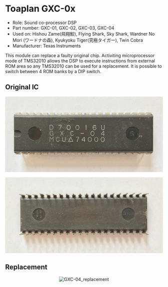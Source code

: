 # Toaplan GXC-0x
* Role: Sound co-processor DSP
* Part number: GXC-01, GXC-02, GXC-03, GXC-04
* Used on: Hishou Zame(飛翔鮫), Flying Shark, Sky Shark, Wardner No Mori (ワードナの森), Kyukyoku Tiger(究極タイガー), Twin Cobra
* Manufacturer: Texas Instruments

This module can replace a faulty original chip. Activiting microprocessor mode of TMS32010 allows the DSP to execute instructions from external ROM area so any TMS32010 can be used for a replacement. It is possible to switch between 4 ROM banks by a DIP switch.


## Original IC
<p align=center><img alt="GXC-04_front" src="./GXC-04_front.jpg" height="auto" width="640"></p>

<p align=center><img alt="GXC-04_back" src="./GXC-04_back.jpg" height="auto" width="640"></p>

## Replacement
<p align=center><img alt="GXC-04_replacement" src="./GXC-04_replacement.jpg" height="auto" width="640"></p>
